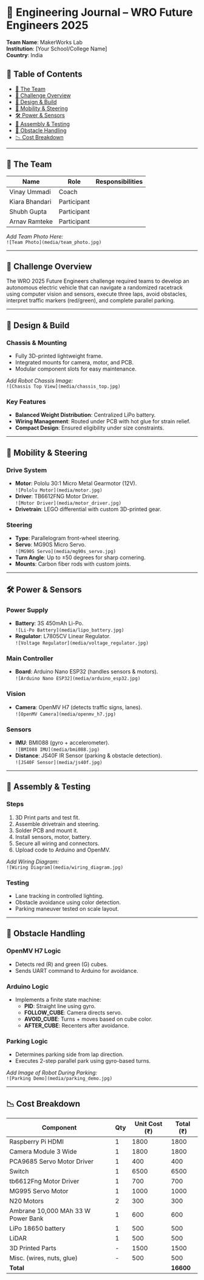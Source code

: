 # 💪 Engineering Journal – WRO Future Engineers 2025

**Team Name**: MakerWorks Lab  
**Institution**: [Your School/College Name]  
**Country**: India

## 📃 Table of Contents

- [👥 The Team](#the-team)
- [🌟 Challenge Overview](#challenge-overview)
- [🧐 Design & Build](#design--build)
- [🚗 Mobility & Steering](#mobility--steering)
- [🛠️ Power & Sensors](#power--sensors)
- [🔧 Assembly & Testing](#assembly--testing)
- [🔎 Obstacle Handling](#obstacle-handling)
- [📉 Cost Breakdown](#cost-breakdown)

---

## 👥 The Team

| Name          | Role              | Responsibilities                               |
| ------------- | ----------------- | ---------------------------------------------- |
| Vinay Ummadi  | Coach             |                                                |
| Kiara Bhandari| Participant       |                                                |
| Shubh Gupta   | Participant       |                                                |
| Arnav Ramteke | Participant       |         |

_Add Team Photo Here:_  
`![Team Photo](media/team_photo.jpg)`

---

## 🌟 Challenge Overview

The WRO 2025 Future Engineers challenge required teams to develop an autonomous electric vehicle that can navigate a randomized racetrack using computer vision and sensors, execute three laps, avoid obstacles, interpret traffic markers (red/green), and complete parallel parking.

---

## 🧐 Design & Build

### Chassis & Mounting

- Fully 3D-printed lightweight frame.
- Integrated mounts for camera, motor, and PCB.
- Modular component slots for easy maintenance.

_Add Robot Chassis Image:_  
`![Chassis Top View](media/chassis_top.jpg)`

### Key Features

- **Balanced Weight Distribution**: Centralized LiPo battery.
- **Wiring Management**: Routed under PCB with hot glue for strain relief.
- **Compact Design**: Ensured eligibility under size constraints.

---

## 🚗 Mobility & Steering

### Drive System

- **Motor**: Pololu 30:1 Micro Metal Gearmotor (12V).  
  `![Pololu Motor](media/motor.jpg)`
- **Driver**: TB6612FNG Motor Driver.  
  `![Motor Driver](media/motor_driver.jpg)`
- **Drivetrain**: LEGO differential with custom 3D-printed gear.

### Steering

- **Type**: Parallelogram front-wheel steering.
- **Servo**: MG90S Micro Servo.  
  `![MG90S Servo](media/mg90s_servo.jpg)`
- **Turn Angle**: Up to ±50 degrees for sharp cornering.
- **Mounts**: Carbon fiber rods with custom joints.

---

## 🛠️ Power & Sensors

### Power Supply

- **Battery**: 3S 450mAh Li-Po.  
  `![Li-Po Battery](media/lipo_battery.jpg)`
- **Regulator**: L7805CV Linear Regulator.  
  `![Voltage Regulator](media/voltage_regulator.jpg)`

### Main Controller

- **Board**: Arduino Nano ESP32 (handles sensors & motors).  
  `![Arduino Nano ESP32](media/arduino_esp32.jpg)`

### Vision

- **Camera**: OpenMV H7 (detects traffic signs, lanes).  
  `![OpenMV Camera](media/openmv_h7.jpg)`

### Sensors

- **IMU**: BMI088 (gyro + accelerometer).  
  `![BMI088 IMU](media/bmi088.jpg)`
- **Distance**: JS40F IR Sensor (parking & obstacle detection).  
  `![JS40F Sensor](media/js40f.jpg)`

---

## 🔧 Assembly & Testing

### Steps

1. 3D Print parts and test fit.
2. Assemble drivetrain and steering.
3. Solder PCB and mount it.
4. Install sensors, motor, battery.
5. Secure all wiring and connectors.
6. Upload code to Arduino and OpenMV.

_Add Wiring Diagram:_  
`![Wiring Diagram](media/wiring_diagram.jpg)`

### Testing

- Lane tracking in controlled lighting.
- Obstacle avoidance using color detection.
- Parking maneuver tested on scale layout.

---

## 🔎 Obstacle Handling

### OpenMV H7 Logic

- Detects red (R) and green (G) cubes.
- Sends UART command to Arduino for avoidance.

### Arduino Logic

- Implements a finite state machine:
  - **PID**: Straight line using gyro.
  - **FOLLOW_CUBE**: Camera directs servo.
  - **AVOID_CUBE**: Turns + moves based on cube color.
  - **AFTER_CUBE**: Recenters after avoidance.

### Parking Logic

- Determines parking side from lap direction.
- Executes 2-step parallel park using gyro-based turns.

_Add Image of Robot During Parking:_  
`![Parking Demo](media/parking_demo.jpg)`

---

## 📉 Cost Breakdown

| Component                 | Qty | Unit Cost (₹) | Total (₹) |
| ------------------------- | --- | ------------- | --------- |
| Raspberry Pi HDMI         | 1   | 1800          | 1800      |
| Camera Module 3 Wide      | 1   | 1800          | 1800      |
| PCA9685 Servo Motor Driver| 1   | 400           | 400       |
| Switch                    | 1   | 6500          | 6500      |
| tb6612Fng Motor Driver    | 1   | 700           | 700       |
| MG995 Servo Motor         | 1   | 1000          | 1000      |
| N20 Motors                | 2   | 300           | 300       |
| Ambrane 10,000 MAh 33 W  Power Bank| 1   | 600           | 600       |
| LiPo 18650 battery        | 1   | 500           | 500       |
| LiDAR                     | 1   | 500           | 500       |
| 3D Printed Parts          | -   | 1500          | 1500      |
| Misc. (wires, nuts, glue) | -   | 500           | 500       |
| **Total**                 |     |               | **16600** |

